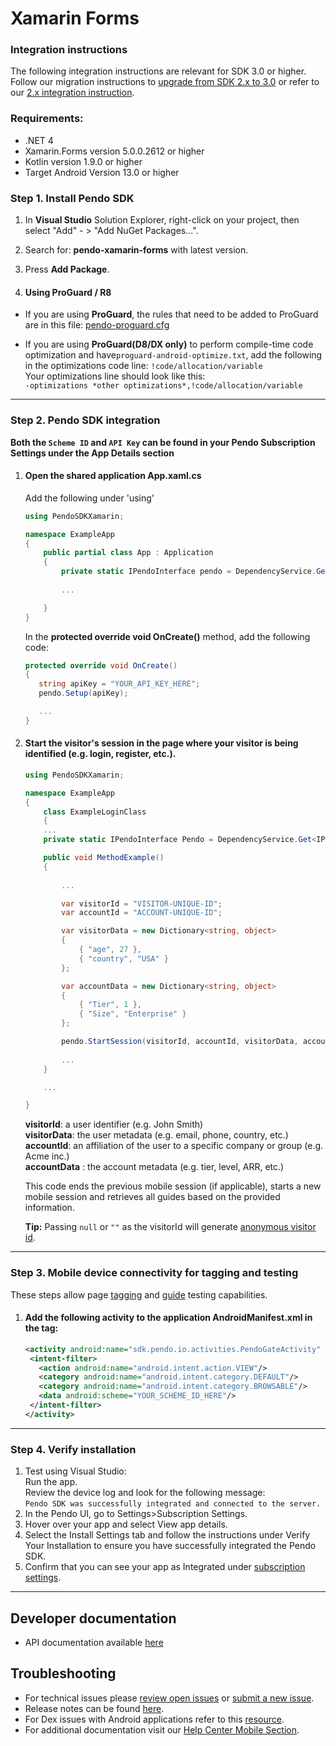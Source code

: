 # Xamarin Forms

### Integration instructions 

The following integration instructions are relevant for SDK 3.0 or higher. Follow our migration instructions to [upgrade from SDK 2.x to 3.0](/migration-docs/README.md) or refer to our [2.x integration instruction](https://github.com/pendo-io/pendo-mobile-sdk/blob/2.22.5/README.md).

### Requirements:

- .NET 4
- Xamarin.Forms version 5.0.0.2612 or higher
- Kotlin version 1.9.0 or higher
- Target Android Version 13.0 or higher

### Step 1. Install Pendo SDK

1. In **Visual Studio** Solution Explorer, right-click on your project, then select "Add" - > "Add NuGet Packages…".
2. Search for: **pendo-xamarin-forms** with latest version.<br/>
3. Press **Add Package**.

4. #### Using ProGuard / R8

- If you are using **ProGuard**, the rules that need to be added to ProGuard are in this file: [pendo-proguard.cfg](/android-integration/pendo-proguard.cfg)  

- If you are using **ProGuard(D8/DX only)** to perform compile-time code optimization and have`proguard-android-optimize.txt`, add the following in the optimizations code line:
`!code/allocation/variable`  
Your optimizations line should look like this:  
`-optimizations *other optimizations*,!code/allocation/variable`

-------------

### Step 2. Pendo SDK integration

**Both the `Scheme ID` and `API Key` can be found in your Pendo Subscription Settings under the App Details section**

1. #### Open the shared application **App.xaml.cs**

   Add the following under 'using'

    ```c#
    using PendoSDKXamarin;

    namespace ExampleApp
    {
        public partial class App : Application
        {
            private static IPendoInterface pendo = DependencyService.Get<IPendoInterface>();
            
            ...

        }
    } 
    ```  

    In the **protected override void OnCreate()** method, add the following code:

    ```c#
    protected override void OnCreate()
    {
       string apiKey = "YOUR_API_KEY_HERE";
       pendo.Setup(apiKey);

       ...
    }
    ```

2. #### Start the visitor's session in the page where your visitor is being identified (e.g. login, register, etc.).

    ```c#
    using PendoSDKXamarin;

    namespace ExampleApp
    {
        class ExampleLoginClass
        {
        ...
        private static IPendoInterface Pendo = DependencyService.Get<IPendoInterface>();

        public void MethodExample()
        {
            
            ...

            var visitorId = "VISITOR-UNIQUE-ID";
            var accountId = "ACCOUNT-UNIQUE-ID";

            var visitorData = new Dictionary<string, object>
            {
                { "age", 27 },
                { "country", "USA" }
            };

            var accountData = new Dictionary<string, object>
            {
                { "Tier", 1 },
                { "Size", "Enterprise" }
            };

            pendo.StartSession(visitorId, accountId, visitorData, accountData);
            
            ...
        }

        ...

    }
    ```

   **visitorId**: a user identifier (e.g. John Smith)  
   **visitorData**: the user metadata (e.g. email, phone, country, etc.)  
   **accountId**: an affiliation of the user to a specific company or group (e.g. Acme inc.)  
   **accountData** : the account metadata (e.g. tier, level, ARR, etc.)

   This code ends the previous mobile session (if applicable), starts a new mobile session and retrieves all guides based on the provided information.

   **Tip:** Passing `null` or `""` as the visitorId will generate <a href="https://help.pendo.io/resources/support-library/analytics/anonymous-visitors.html" target="_blank">anonymous visitor id</a>.

-------------

### Step 3. Mobile device connectivity for tagging and testing

These steps allow page <a href="https://support.pendo.io/hc/en-us/articles/360033609651-Tagging-Mobile-Pages#HowtoTagaPage" target="_blank">tagging</a>
and <a href="https://support.pendo.io/hc/en-us/articles/360033487792-Creating-a-Mobile-Guide#test-guide-on-device-0-6" target="_blank">guide</a> testing capabilities.

1. #### Add the following **activity** to the application **AndroidManifest.xml** in the **<Application>** tag:

    ```xml
    <activity android:name="sdk.pendo.io.activities.PendoGateActivity" android:launchMode="singleInstance" android:exported="true">
     <intent-filter>
       <action android:name="android.intent.action.VIEW"/>
       <category android:name="android.intent.category.DEFAULT"/>
       <category android:name="android.intent.category.BROWSABLE"/>
       <data android:scheme="YOUR_SCHEME_ID_HERE"/>
     </intent-filter>
    </activity>
    ```
-------------

### Step 4. Verify installation

1. Test using Visual Studio:  
Run the app.  
Review the device log and look for the following message:  
`Pendo SDK was successfully integrated and connected to the server.`
2. In the Pendo UI, go to Settings>Subscription Settings.
3. Hover over your app and select View app details.
4. Select the Install Settings tab and follow the instructions under Verify Your Installation to ensure you have successfully integrated the Pendo SDK.
5. Confirm that you can see your app as Integrated under <a href="https://app.pendo.io/admin" target="_blank">subscription settings</a>.

-------------

## Developer documentation

- API documentation available [here](TODO:missing-link)

## Troubleshooting

- For technical issues please [review open issues](https://github.com/pendo-io/pendo-mobile-sdk/issues) or [submit a new issue](https://github.com/pendo-io/pendo-mobile-sdk/issues).
- Release notes can be found [here](https://developers.pendo.io/category/mobile-sdk/).
- For Dex issues with Android applications refer to this [resource](https://developer.android.com/studio/build/multidex).
- For additional documentation visit our [Help Center Mobile Section](https://support.pendo.io/hc/en-us/categories/4403654621851-Mobile).